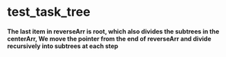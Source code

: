 # test_task_tree
#### 	The last item in reverseArr is root, which also divides the subtrees in the centerArr, We move the pointer from the end of reverseArr and divide recursively into subtrees at each step
